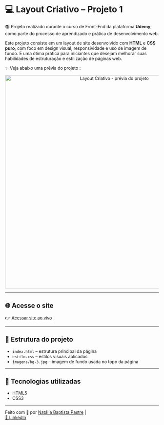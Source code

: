 # 💻 Layout Criativo – Projeto 1

📚 Projeto realizado durante o curso de Front-End da plataforma **Udemy**, como parte do processo de aprendizado e prática de desenvolvimento web.

Este projeto consiste em um layout de site desenvolvido com **HTML** e **CSS puro**, com foco em design visual, responsividade e uso de imagem de fundo. É uma ótima prática para iniciantes que desejam melhorar suas habilidades de estruturação e estilização de páginas web.

✨ Veja abaixo uma prévia do projeto :

<p align="center">
  <img src="https://i.postimg.cc/fk4wtGyP/projeto.png" alt="Layout Criativo - prévia do projeto" width="700"/>
</p>

---

## 🌐 Acesse o site

👉 [Acessar site ao vivo](https://natipastre.github.io/Projeto1--LayoutCriativo/)

---

## 📁 Estrutura do projeto

- `index.html` – estrutura principal da página  
- `estilo.css` – estilos visuais aplicados  
- `imagens/bg-3.jpg` – imagem de fundo usada no topo da página  

---

## 🚀 Tecnologias utilizadas

- HTML5  
- CSS3  

---

Feito com 💙 por [Natália Baptista Pastre](https://github.com/natipastre) |  
[🔗 LinkedIn](https://www.linkedin.com/in/natalia-pastre/)


